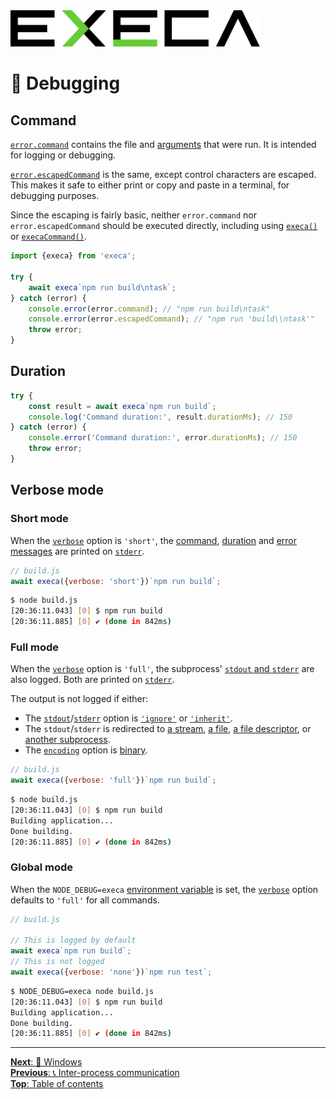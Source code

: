 <picture>
	<source media="(prefers-color-scheme: dark)" srcset="../media/logo_dark.svg">
	<img alt="execa logo" src="../media/logo.svg" width="400">
</picture>
<br>

# 🐛 Debugging

## Command

[`error.command`](api.md#resultcommand) contains the file and [arguments](input.md#command-arguments) that were run. It is intended for logging or debugging.

[`error.escapedCommand`](api.md#resultescapedcommand) is the same, except control characters are escaped. This makes it safe to either print or copy and paste in a terminal, for debugging purposes.

Since the escaping is fairly basic, neither `error.command` nor `error.escapedCommand` should be executed directly, including using [`execa()`](api.md#execafile-arguments-options) or [`execaCommand()`](api.md#execacommandcommand-options).

```js
import {execa} from 'execa';

try {
	await execa`npm run build\ntask`;
} catch (error) {
	console.error(error.command); // "npm run build\ntask"
	console.error(error.escapedCommand); // "npm run 'build\\ntask'"
	throw error;
}
```

## Duration

```js
try {
	const result = await execa`npm run build`;
	console.log('Command duration:', result.durationMs); // 150
} catch (error) {
	console.error('Command duration:', error.durationMs); // 150
	throw error;
}
```

## Verbose mode

### Short mode

When the [`verbose`](api.md#optionsverbose) option is `'short'`, the [command](#command), [duration](#duration) and [error messages](errors.md#error-message) are printed on [`stderr`](https://en.wikipedia.org/wiki/Standard_streams#Standard_error_(stderr)).

```js
// build.js
await execa({verbose: 'short'})`npm run build`;
```

```sh
$ node build.js
[20:36:11.043] [0] $ npm run build
[20:36:11.885] [0] ✔ (done in 842ms)
```

### Full mode

When the [`verbose`](api.md#optionsverbose) option is `'full'`, the subprocess' [`stdout` and `stderr`](output.md) are also logged. Both are printed on [`stderr`](https://en.wikipedia.org/wiki/Standard_streams#Standard_error_(stderr)).

The output is not logged if either:
- The [`stdout`](api.md#optionsstdout)/[`stderr`](api.md#optionsstderr) option is [`'ignore'`](output.md#ignore-output) or [`'inherit'`](output.md#terminal-output).
- The `stdout`/`stderr` is redirected to [a stream](streams.md#output), [a file](output.md#file-output), [a file descriptor](output.md#terminal-output), or [another subprocess](pipe.md).
- The [`encoding`](api.md#optionsencoding) option is [binary](binary.md#binary-output).

```js
// build.js
await execa({verbose: 'full'})`npm run build`;
```

```sh
$ node build.js
[20:36:11.043] [0] $ npm run build
Building application...
Done building.
[20:36:11.885] [0] ✔ (done in 842ms)
```

### Global mode

When the `NODE_DEBUG=execa` [environment variable](https://en.wikipedia.org/wiki/Environment_variable) is set, the [`verbose`](api.md#optionsverbose) option defaults to `'full'` for all commands.

```js
// build.js

// This is logged by default
await execa`npm run build`;
// This is not logged
await execa({verbose: 'none'})`npm run test`;
```

```sh
$ NODE_DEBUG=execa node build.js
[20:36:11.043] [0] $ npm run build
Building application...
Done building.
[20:36:11.885] [0] ✔ (done in 842ms)
```

<hr>

[**Next**: 📎 Windows](windows.md)\
[**Previous**: 📞 Inter-process communication](ipc.md)\
[**Top**: Table of contents](../readme.md#documentation)
